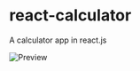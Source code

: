 # react-calculator
A calculator app in react.js

![Preview](https://github.com/nmccray01/react-calculator/tree/main/imgs/readme_preview.png?raw=true)